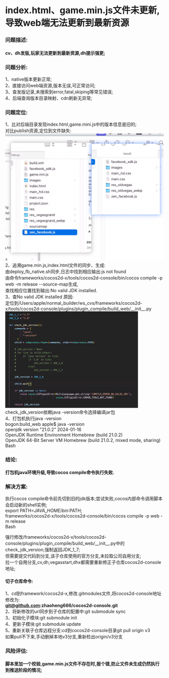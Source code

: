 # **index.html、game.min.js文件未更新,导致web端无法更新到最新资源**

### **问题描述:**

#### **cv、dh发版,玩家无法更新到最新资源,dh提示强更;**

### **问题分析:**

1、native版本更新正常;  
2、直接访问web端资源,版本无误,可正常访问;  
3、查发版记录,未搜索到error,fatal,skiping等常见错误;  
4、后端查询版本目录映射、cdn刷新无异常;

### **问题定位:**

1、比对后端目录发现index.html,game.mini.js中的版本信息是旧的;  
对比publish资源,定位到文件缺失:  
![image1](/assets/1758727509636_a9e668e7.png)  
2、追溯game.min.js,index.html文件的同步、生成:  
由deploy\_fb\_native.sh同步,日志中找到相应输出:js not found  
由命令frameworks/cocos2d-x/tools/cocos2d-console/bin/cocos compile \-p web \-m release \--source-map生成,  
查找相应位置找到输出:No valid JDK installed.  
3、查No valid JDK installed 原因:  
定位到/Users/apple/normal\_builder/ws\_cvs/frameworks/cocos2d-x/tools/cocos2d-console/plugins/plugin\_compile/build\_web/\_\_init\_\_.py  
![image2](/assets/1758727509637_df953e3d.png)  
check\_jdk\_version依赖java \-version命令选择编译jar包  
4、打包机执行java \-version  
bogon:build\_web apple$ java \-version  
openjdk version "21.0.2" 2024\-01-16  
OpenJDK Runtime Environment Homebrew (build 21.0.2)  
OpenJDK 64\-Bit Server VM Homebrew (build 21.0.2, mixed mode, sharing)  
Bash

### **结论:**

#### **打包机java环境升级,导致cocos compile命令执行失败.**

### **解决方案:**

执行cocos compile命令前先切到旧的jdk版本;尝试失败,cocos内部命令调用脚本会启动新的shell实例;  
export PATH\=$JAVA\_HOME/bin:$PATH;  
frameworks/cocos2d-x/tools/cocos2d-console/bin/cocos compile \-p web \-m release  
Bash

强行修改/frameworks/cocos2d-x/tools/cocos2d-console/plugins/plugin\_compile/build\_web/\_\_init\_\_.py中的check\_jdk\_version,强制返回JDK\_1\_7;  
但需要提交代码到分支,该子仓库使用的官方分支,未拉取公司自用分支;  
拉一个自用分支,cv,dh,vegasstart,dhx都需要重新修正子仓库cocos2d-console地址;

#### **切子仓库命令:**

1、cd到framework/cocos2d-x,修改.gitmodules文件,将cocos2d-console地址修改为:  
[**git@github.com**](mailto:git@github.com)**:zhaoheng666/cocos2d-console.git**  
2、将新修改的url同步到子仓库的配置中:git submodule sync  
3、初始化子模块:git submodule init  
4、更新子模块:git submodule update  
5、重新关联子仓库远程分支:cd到cocos2d-console目录git pull origin v3  
如果pull不下来,手动删掉本地v3分支,重新检出origin/v3分支

### **风险评估:**

#### **脚本里加一个校验,game.min.js文件不存在时,报个错,防止文件未生成仍然执行到推送阶段的情况;**




